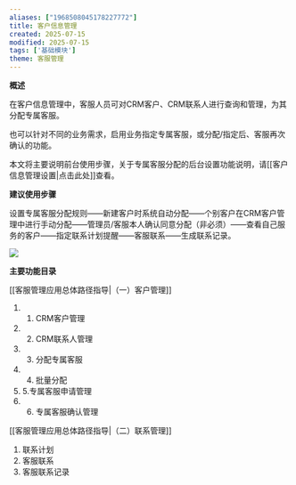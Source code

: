 ```yaml
---
aliases: ["1968508045178227772"]
title: 客户信息管理
created: 2025-07-15
modified: 2025-07-15
tags: ['基础模块']
theme: 客服管理
---
```


**概述**

在客户信息管理中，客服人员可对CRM客户、CRM联系人进行查询和管理，为其分配专属客服。

也可以针对不同的业务需求，启用业务指定专属客服，或分配/指定后、客服再次确认的功能。

本文将主要说明前台使用步骤，关于专属客服分配的后台设置功能说明，请[[客户信息管理设置|点击此处]]查看。

**建议使用步骤**

设置专属客服分配规则——新建客户时系统自动分配——个别客户在CRM客户管理中进行手动分配——管理员/客服本人确认同意分配（非必须）——查看自己服务的客户——指定联系计划提醒——客服联系——生成联系记录。

![](4c2991a03fb20a19e8131b1f03baddeb.jpg)

**主要功能目录**

[[客服管理应用总体路径指导|（一）客户管理]]

1. 1. CRM客户管理
2. 2. CRM联系人管理
3. 3. 分配专属客服
4. 4. 批量分配
5. 5.专属客服申请管理
6. 6. 专属客服确认管理

[[客服管理应用总体路径指导|（二）联系管理]]

1. 联系计划
2. 客服联系
3. 客服联系记录